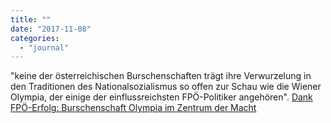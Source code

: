```yaml
---
title: ""
date: "2017-11-08"
categories: 
  - "journal"
---
```


"keine der österreichischen Burschenschaften trägt ihre Verwurzelung in den Traditionen des Nationalsozialismus so offen zur Schau wie die Wiener Olympia, der einige der einflussreichsten FPÖ-Politiker angehören". [Dank FPÖ-Erfolg: Burschenschaft Olympia im Zentrum der Macht](http://mobil.derstandard.at/2000067371343/Dank-FPOe-Erfolg-Burschenschaft-Olympia-im-Zentrum-der-Macht)
